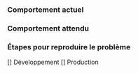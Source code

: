 ### Comportement actuel


### Comportement attendu


### Étapes pour reproduire le problème

[] Développement
[] Production
